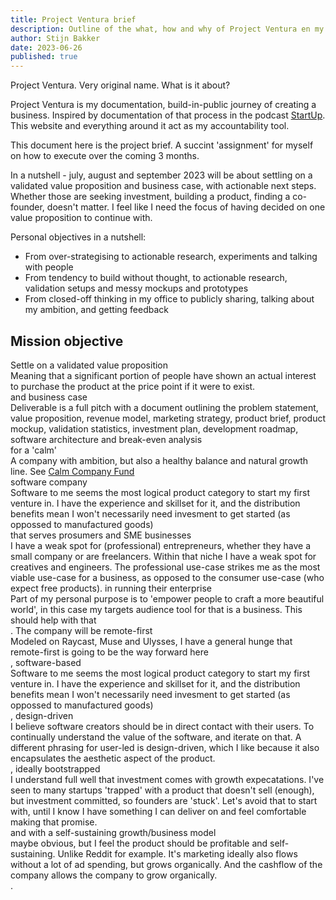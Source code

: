 ```yaml
---
title: Project Ventura brief
description: Outline of the what, how and why of Project Ventura en my quest to start a serious venture
author: Stijn Bakker
date: 2023-06-26
published: true
---
```


<script>
  import TLDR from '$lib/components/common/TLDR.svelte'

  let TLDRitems = [
    "Item 1",
    "Item 2",
    "Item 3"
  ]
  </script>

<TLDR items={TLDRitems} />

Project Ventura. Very original name. What is it about?

Project Ventura is my documentation, build-in-public journey of creating a business. Inspired by documentation of that process in the podcast [StartUp](https://gimletmedia.com/shows/startup). This website and everything around it act as my accountability tool.

This document here is the project brief. A succint 'assignment' for myself on how to execute over the coming 3 months.

In a nutshell - july, august and september 2023 will be about settling on a validated value proposition and business case, with actionable next steps. Whether those are seeking investment, building a product, finding a co-founder, doesn't matter. I feel like I need the focus of having decided on one value proposition to continue with.

Personal objectives in a nutshell:

- From over-strategising to actionable research, experiments and talking with people
- From tendency to build without thought, to actionable research, validation setups and messy mockups and prototypes
- From closed-off thinking in my office to publicly sharing, talking about my ambition, and getting feedback

## Mission objective

<div class=' vp_statement'>
  Settle on a 
  <span>
    validated value proposition
    <div>Meaning that a significant portion of people have shown an actual interest to purchase the product at the price point if it were to exist.</div>
  </span> 
  and 
  <span>
    business case
    <div>Deliverable is a full pitch with a document outlining the problem statement, value proposition, revenue model, marketing strategy, product brief, product mockup, validation statistics, investment plan, development roadmap, software architecture and break-even analysis</div>
  </span>
  for a
  <span>
    'calm'
    <div>A company with ambition, but also a healthy balance and natural growth line. See <a href="https://calmfund.com">Calm Company Fund</a></div>
  </span>
  <span>
    software company
    <div>Software to me seems the most logical product category to start my first venture in. I have the experience and skillset for it, and the distribution benefits mean I won't necessarily need invesment to get started (as oppossed to manufactured goods)</div>
  </span>
  that serves
  <span>
    prosumers and SME businesses
    <div>I have a weak spot for (professional) entrepreneurs, whether they have a small company or are freelancers. Within that niche I have a weak spot for creatives and engineers. The professional use-case strikes me as the most viable use-case for a business, as opposed to the consumer use-case (who expect free products).
  </span>
  in 
  <span>
    running their enterprise
    <div>Part of my personal purpose is to 'empower people to craft a more beautiful world', in this case my targets audience tool for that is a business. This should help with that</div>
  </span>
  . The company will be 
  <span>
    remote-first
    <div>Modeled on Raycast, Muse and Ulysses, I have a general hunge that remote-first is going to be the way forward here</div>
  </span>
  , 
  <span>
    software-based
    <div>Software to me seems the most logical product category to start my first venture in. I have the experience and skillset for it, and the distribution benefits mean I won't necessarily need invesment to get started (as oppossed to manufactured goods)</div>
  </span>
  , 
  <span>
    design-driven
    <div>I believe software creators should be in direct contact with their users. To continually understand the value of the software, and iterate on that. A different phrasing for user-led is design-driven, which I like because it also encapsulates the aesthetic aspect of the product.</div>
  </span>
  , ideally 
  <span>
    bootstrapped
    <div>I understand full well that investment comes with growth expecatations. I've seen to many startups 'trapped' with a product that doesn't sell (enough), but investment committed, so founders are 'stuck'. Let's avoid that to start with, until I know I have something I can deliver on and feel comfortable making that promise.</div>
  </span> 
  and with a 
  <span>
    self-sustaining growth/business model
    <div>maybe obvious, but I feel the product should be profitable and self-sustaining. Unlike Reddit for example. It's marketing ideally also flows without a lot of ad spending, but grows organically. And the cashflow of the company allows the company to grow organically.</div>
  </span>
  .
</div>

<style lang="scss">
  .vp_statement{
    @apply text-xl font-serif leading-relaxed;
    span {
      @apply underline underline-offset-2 relative inline;
    
      &:hover{
        div{
          @apply block;
        }
      }
      div{
        @apply hidden absolute top-6 left-[-150px] bg-white rounded drop-shadow z-10 text-sm font-sans p-3 border-[1px] border-gray-200 min-w-[300px];
      }
    }
    /* span:hover */
  }


  </style>
